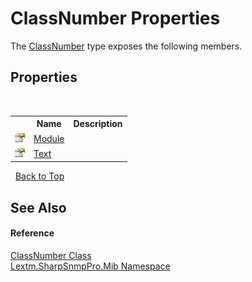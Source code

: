 # ClassNumber Properties
 

The <a href="T_Lextm_SharpSnmpPro_Mib_ClassNumber">ClassNumber</a> type exposes the following members.


## Properties
&nbsp;<table><tr><th></th><th>Name</th><th>Description</th></tr><tr><td>![Public property](media/pubproperty.gif "Public property")</td><td><a href="P_Lextm_SharpSnmpPro_Mib_ClassNumber_Module">Module</a></td><td /></tr><tr><td>![Public property](media/pubproperty.gif "Public property")</td><td><a href="P_Lextm_SharpSnmpPro_Mib_ClassNumber_Text">Text</a></td><td /></tr></table>&nbsp;
<a href="#classnumber-properties">Back to Top</a>

## See Also


#### Reference
<a href="T_Lextm_SharpSnmpPro_Mib_ClassNumber">ClassNumber Class</a><br /><a href="N_Lextm_SharpSnmpPro_Mib">Lextm.SharpSnmpPro.Mib Namespace</a><br />